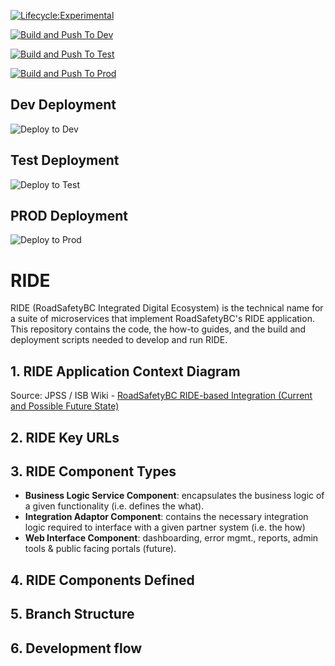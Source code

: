

[![Lifecycle:Experimental](https://img.shields.io/badge/Lifecycle-Experimental-339999)](<Redirect-URL>)

[![Build and Push To Dev](https://github.com/bcgov/jag-rsbc-ride/actions/workflows/build_push_pr_onopen_devdeploy.yml/badge.svg)](https://github.com/bcgov/jag-rsbc-ride/actions/workflows/build_push_pr_onopen_devdeploy.yml)

[![Build and Push To Test](https://github.com/bcgov/jag-rsbc-ride/actions/workflows/build_push_pr_onopen_testdeploy.yml/badge.svg)](https://github.com/bcgov/jag-rsbc-ride/actions/workflows/build_push_pr_onopen_testdeploy.yml)

[![Build and Push To Prod](https://github.com/bcgov/jag-rsbc-ride/actions/workflows/build_push_pr_onopen_proddeploy.yml/badge.svg)](https://github.com/bcgov/jag-rsbc-ride/actions/workflows/build_push_pr_onopen_proddeploy.yml)

## Dev Deployment
![Deploy to Dev](https://argocd-shared.apps.silver.devops.gov.bc.ca/api/badge?name=be5301-ride-producer-api-dev&revision=true)

## Test Deployment
![Deploy to Test](https://argocd-shared.apps.silver.devops.gov.bc.ca/api/badge?name=be5301-ride-producer-api-test&revision=true)


## PROD Deployment
![Deploy to Prod](https://argocd-shared.apps.silver.devops.gov.bc.ca/api/badge?name=be5301-ride-producer-api-prod&revision=true)



# RIDE
RIDE (RoadSafetyBC Integrated Digital Ecosystem) is the technical name for a suite of microservices that implement RoadSafetyBC's RIDE application.  
This repository contains the code, the how-to guides, and the build and deployment scripts needed to develop and run RIDE.

## 1. RIDE Application Context Diagram

Source: JPSS / ISB Wiki - [RoadSafetyBC RIDE-based Integration (Current and Possible Future State)](https://justice.gov.bc.ca/wiki/pages/viewpage.action?pageId=301400122)

## 2. RIDE Key URLs


## 3. RIDE Component Types

* **Business Logic Service Component**: encapsulates the business logic of a given functionality (i.e.
defines the what).
* **Integration Adaptor Component**: contains the necessary integration logic required to interface
with a given partner system (i.e. the how)
* **Web Interface Component**: dashboarding, error mgmt., reports, admin tools & public facing portals (future).

## 4. RIDE Components Defined

## 5. Branch Structure

## 6. Development flow

